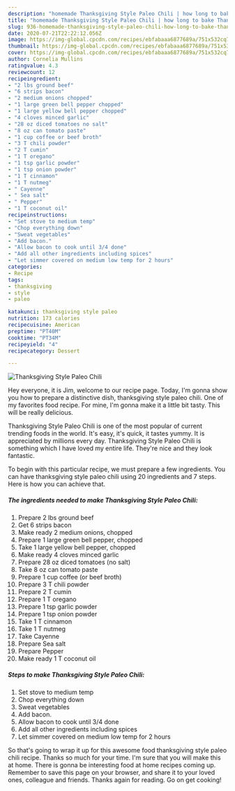```yaml
---
description: "homemade Thanksgiving Style Paleo Chili | how long to bake Thanksgiving Style Paleo Chili"
title: "homemade Thanksgiving Style Paleo Chili | how long to bake Thanksgiving Style Paleo Chili"
slug: 936-homemade-thanksgiving-style-paleo-chili-how-long-to-bake-thanksgiving-style-paleo-chili
date: 2020-07-21T22:22:12.056Z
image: https://img-global.cpcdn.com/recipes/ebfabaaa6877689a/751x532cq70/thanksgiving-style-paleo-chili-recipe-main-photo.jpg
thumbnail: https://img-global.cpcdn.com/recipes/ebfabaaa6877689a/751x532cq70/thanksgiving-style-paleo-chili-recipe-main-photo.jpg
cover: https://img-global.cpcdn.com/recipes/ebfabaaa6877689a/751x532cq70/thanksgiving-style-paleo-chili-recipe-main-photo.jpg
author: Cornelia Mullins
ratingvalue: 4.3
reviewcount: 12
recipeingredient:
- "2 lbs ground beef"
- "6 strips bacon"
- "2 medium onions chopped"
- "1 large green bell pepper chopped"
- "1 large yellow bell pepper chopped"
- "4 cloves minced garlic"
- "28 oz diced tomatoes no salt"
- "8 oz can tomato paste"
- "1 cup coffee or beef broth"
- "3 T chili powder"
- "2 T cumin"
- "1 T oregano"
- "1 tsp garlic powder"
- "1 tsp onion powder"
- "1 T cinnamon"
- "1 T nutmeg"
- " Cayenne"
- " Sea salt"
- " Pepper"
- "1 T coconut oil"
recipeinstructions:
- "Set stove to medium temp"
- "Chop everything down"
- "Sweat vegetables"
- "Add bacon."
- "Allow bacon to cook until 3/4 done"
- "Add all other ingredients including spices"
- "Let simmer covered on medium low temp for 2 hours"
categories:
- Recipe
tags:
- thanksgiving
- style
- paleo

katakunci: thanksgiving style paleo 
nutrition: 173 calories
recipecuisine: American
preptime: "PT40M"
cooktime: "PT34M"
recipeyield: "4"
recipecategory: Dessert

---
```



![Thanksgiving Style Paleo Chili](https://img-global.cpcdn.com/recipes/ebfabaaa6877689a/751x532cq70/thanksgiving-style-paleo-chili-recipe-main-photo.jpg)

Hey everyone, it is Jim, welcome to our recipe page. Today, I'm gonna show you how to prepare a distinctive dish, thanksgiving style paleo chili. One of my favorites food recipe. For mine, I'm gonna make it a little bit tasty. This will be really delicious.

Thanksgiving Style Paleo Chili is one of the most popular of current trending foods in the world. It's easy, it's quick, it tastes yummy. It is appreciated by millions every day. Thanksgiving Style Paleo Chili is something which I have loved my entire life. They're nice and they look fantastic.




To begin with this particular recipe, we must prepare a few ingredients. You can have thanksgiving style paleo chili using 20 ingredients and 7 steps. Here is how you can achieve that.

<!--inarticleads1-->

##### The ingredients needed to make Thanksgiving Style Paleo Chili:

1. Prepare 2 lbs ground beef
1. Get 6 strips bacon
1. Make ready 2 medium onions, chopped
1. Prepare 1 large green bell pepper, chopped
1. Take 1 large yellow bell pepper, chopped
1. Make ready 4 cloves minced garlic
1. Prepare 28 oz diced tomatoes (no salt)
1. Take 8 oz can tomato paste
1. Prepare 1 cup coffee (or beef broth)
1. Prepare 3 T chili powder
1. Prepare 2 T cumin
1. Prepare 1 T oregano
1. Prepare 1 tsp garlic powder
1. Prepare 1 tsp onion powder
1. Take 1 T cinnamon
1. Take 1 T nutmeg
1. Take  Cayenne
1. Prepare  Sea salt
1. Prepare  Pepper
1. Make ready 1 T coconut oil




<!--inarticleads2-->

##### Steps to make Thanksgiving Style Paleo Chili:

1. Set stove to medium temp
1. Chop everything down
1. Sweat vegetables
1. Add bacon.
1. Allow bacon to cook until 3/4 done
1. Add all other ingredients including spices
1. Let simmer covered on medium low temp for 2 hours




So that's going to wrap it up for this awesome food thanksgiving style paleo chili recipe. Thanks so much for your time. I'm sure that you will make this at home. There is gonna be interesting food at home recipes coming up. Remember to save this page on your browser, and share it to your loved ones, colleague and friends. Thanks again for reading. Go on get cooking!
